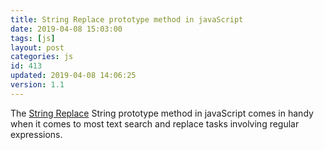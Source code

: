 ```yaml
---
title: String Replace prototype method in javaScript
date: 2019-04-08 15:03:00
tags: [js]
layout: post
categories: js
id: 413
updated: 2019-04-08 14:06:25
version: 1.1
---
```


The [String Replace](https://developer.mozilla.org/en-US/docs/Web/JavaScript/Reference/Global_Objects/String/replace) String prototype method in javaScript comes in handy when it comes to most text search and replace tasks involving regular expressions.


<!-- more -->

